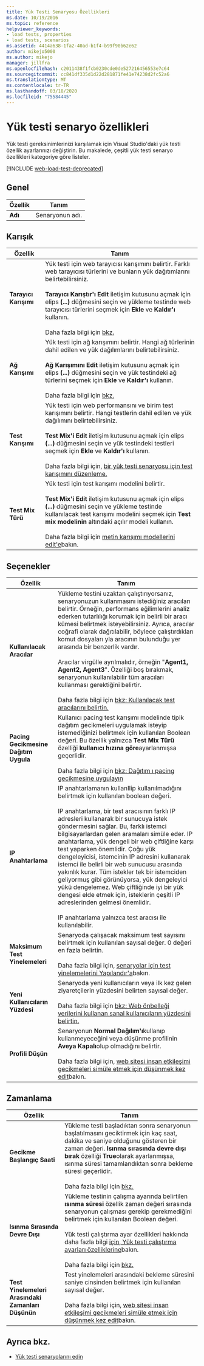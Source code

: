```yaml
---
title: Yük Testi Senaryosu Özellikleri
ms.date: 10/19/2016
ms.topic: reference
helpviewer_keywords:
- load tests, properties
- load tests, scenarios
ms.assetid: 4414a638-1fa2-40ad-b1f4-b99f90b62e62
author: mikejo5000
ms.author: mikejo
manager: jillfra
ms.openlocfilehash: c2011438f1fcb0230cde0de527216456553e7c64
ms.sourcegitcommit: cc841df335d1d22d281871fe41e74238d2fc52a6
ms.translationtype: MT
ms.contentlocale: tr-TR
ms.lasthandoff: 03/18/2020
ms.locfileid: "75584445"
---
```

# <a name="load-test-scenario-properties"></a>Yük testi senaryo özellikleri

Yük testi gereksinimlerinizi karşılamak için Visual Studio'daki yük testi özellik ayarlarınızı değiştirin. Bu makalede, çeşitli yük testi senaryo özellikleri kategoriye göre listeler.

[!INCLUDE [web-load-test-deprecated](includes/web-load-test-deprecated.md)]

## <a name="general"></a>Genel

|Özellik|Tanım|
|-|----------------|
|**Adı**|Senaryonun adı.|

## <a name="mix"></a>Karışık

|Özellik|Tanım|
|-|----------------|
|**Tarayıcı Karışımı**|Yük testi için web tarayıcısı karışımını belirtir. Farklı web tarayıcısı türlerini ve bunların yük dağıtımlarını belirtebilirsiniz.<br /><br />**Tarayıcı Karıştır'ı Edit** iletişim kutusunu açmak için elips **(...)** düğmesini seçin ve yükleme testinde web tarayıcısı türlerini seçmek için **Ekle** ve **Kaldır'ı** kullanın.<br /><br />Daha fazla bilgi için [bkz.](../test/edit-the-test-mix-to-specify-which-web-browsers-types-in-a-load-test-scenario.md)|
|**Ağ Karışımı**|Yük testi için ağ karışımını belirtir. Hangi ağ türlerinin dahil edilen ve yük dağılımlarını belirtebilirsiniz.<br /><br />**Ağ Karışımını Edit** iletişim kutusunu açmak için elips **(...)** düğmesini seçin ve yük testindeki ağ türlerini seçmek için **Ekle** ve **Kaldır'ı** kullanın.<br /><br />Daha fazla bilgi için [bkz.](../test/specify-virtual-network-types-in-a-load-test-scenario.md)|
|**Test Karışımı**|Yük testi için web performansını ve birim test karışımını belirtir. Hangi testlerin dahil edilen ve yük dağılımını belirtebilirsiniz.<br /><br />**Test Mix'i Edit** iletişim kutusunu açmak için elips **(...)** düğmesini seçin ve yük testindeki testleri seçmek için **Ekle** ve **Kaldır'ı** kullanın.<br /><br />Daha fazla bilgi için, [bir yük testi senaryosu için test karışımını düzenleme.](../test/edit-the-test-mix-to-specify-which-web-browsers-types-in-a-load-test-scenario.md)|
|**Test Mix Türü**|Yük testi için test karışımı modelini belirtir.<br /><br />**Test Mix'i Edit** iletişim kutusunu açmak için elips **(...)** düğmesini seçin ve yükleme testinde kullanılacak test karışımı modelini seçmek için **Test mix modelinin** altındaki açılır modeli kullanın.<br /><br />Daha fazla bilgi için [metin karışımı modellerini edit'e](../test/edit-test-mix-models-to-specify-the-probability-of-a-virtual-user-running-a-test.md)bakın.|

## <a name="options"></a>Seçenekler

|Özellik|Tanım|
|-|----------------|
|**Kullanılacak Aracılar**|Yükleme testini uzaktan çalıştırıyorsanız, senaryonuzun kullanmasını istediğiniz aracıları belirtir. Örneğin, performans eğilimlerini analiz ederken tutarlılığı korumak için belirli bir aracı kümesi belirtmek isteyebilirsiniz. Ayrıca, aracılar coğrafi olarak dağıtılabilir, böylece çalıştırdıkları komut dosyaları yla aracının bulunduğu yer arasında bir benzerlik vardır.<br /><br />Aracılar virgülle ayrılmalıdır, örneğin "**Agent1, Agent2, Agent3**". Özelliği boş bırakmak, senaryonun kullanılabilir tüm aracıları kullanması gerektiğini belirtir.<br /><br />Daha fazla bilgi için [bkz: Kullanılacak test aracılarını belirtin.](../test/how-to-specify-test-agents-to-use-in-load-test-scenarios.md)|
|**Pacing Gecikmesine Dağıtım Uygula**|Kullanıcı pacing test karışımı modelinde tipik dağıtım gecikmeleri uygulamak isteyip istemediğinizi belirtmek için kullanılan Boolean değeri. Bu özellik yalnızca **Test Mix Türü** özelliği **kullanıcı hızına göre**ayarlanmışsa geçerlidir.<br /><br />Daha fazla bilgi için [bkz: Dağıtım ı pacing gecikmesine uygulayın](../test/how-to-apply-distribution-to-pacing-delay-when-using-a-user-pace-test-mix-model.md)|
|**IP Anahtarlama**|IP anahtarlamanın kullanIlip kullanılmadığını belirtmek için kullanılan boolean değeri.<br /><br />IP anahtarlama, bir test aracısının farklı IP adresleri kullanarak bir sunucuya istek göndermesini sağlar. Bu, farklı istemci bilgisayarlardan gelen aramaları simüle eder. IP anahtarlama, yük dengeli bir web çiftliğine karşı test yaparken önemlidir. Çoğu yük dengeleyicisi, istemcinin IP adresini kullanarak istemci ile belirli bir web sunucusu arasında yakınlık kurar. Tüm istekler tek bir istemciden geliyormuş gibi görünüyorsa, yük dengeleyici yükü dengelemez. Web çiftliğinde iyi bir yük dengesi elde etmek için, isteklerin çeşitli IP adreslerinden gelmesi önemlidir.<br /><br />IP anahtarlama yalnızca test aracısı ile kullanılabilir.|
|**Maksimum Test Yinelemeleri**|Senaryoda çalışacak maksimum test sayısını belirtmek için kullanılan sayısal değer. 0 değeri en fazla belirtin.<br /><br />Daha fazla bilgi için, [senaryolar için test yinelemelerini Yapılandır'a](../test/configure-test-iterations-in-a-load-test-scenario.md)bakın.|
|**Yeni Kullanıcıların Yüzdesi**|Senaryoda yeni kullanıcıların veya ilk kez gelen ziyaretçilerin yüzdesini belirten sayısal değer.<br /><br />Daha fazla bilgi için [bkz: Web önbelleği verilerini kullanan sanal kullanıcıların yüzdesini belirtin.](../test/how-to-specify-the-percentage-of-virtual-users-that-use-web-cache-data.md)|
|**Profili Düşün**|Senaryonun **Normal Dağılım'ı**kullanıp kullanmeyeceğini veya düşünme profilinin **Aveya** **Kapalı**olup olmadığını belirtir.<br /><br />Daha fazla bilgi için, [web sitesi insan etkileşimi gecikmeleri simüle etmek için düşünmek kez edit](../test/edit-think-times-in-load-test-scenarios.md)bakın.|

## <a name="timing"></a>Zamanlama

|Özellik|Tanım|
|-|----------------|
|**Gecikme Başlangıç Saati**|Yükleme testi başladıktan sonra senaryonun başlatılmasını geciktirmek için kaç saat, dakika ve saniye olduğunu gösteren bir zaman değeri. **Isınma sırasında devre dışı bırak** özelliği **True**olarak ayarlanmışsa, ısınma süresi tamamlandıktan sonra bekleme süresi geçerlidir.<br /><br />Daha fazla bilgi için [bkz.](../test/configure-scenario-start-delays.md)|
|**Isınma Sırasında Devre Dışı**|Yükleme testinin çalışma ayarında belirtilen **ısınma süresi** özellik zaman değeri sırasında senaryonun çalışması gerekip gerekmediğini belirtmek için kullanılan Boolean değeri.<br /><br />Yük testi çalıştırma ayar özellikleri hakkında daha fazla bilgi [için, Yük testi çalıştırma ayarları özelliklerine](../test/load-test-run-settings-properties.md)bakın.<br /><br />Daha fazla bilgi için [bkz.](../test/configure-scenario-start-delays.md)|
|**Test Yinelemeleri Arasındaki Zamanları Düşünün**|Test yinelemeleri arasındaki bekleme süresini saniye cinsinden belirtmek için kullanılan sayısal değer.<br /><br />Daha fazla bilgi için, [web sitesi insan etkileşimi gecikmeleri simüle etmek için düşünmek kez edit](../test/edit-think-times-in-load-test-scenarios.md)bakın.|

## <a name="see-also"></a>Ayrıca bkz.

- [Yük testi senaryolarını edin](../test/edit-load-test-scenarios.md)
